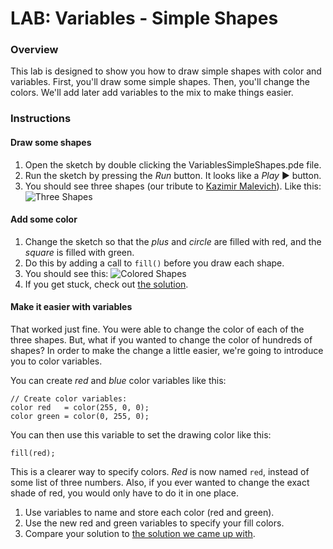 # LAB: Variables - Simple Shapes

### Overview

This lab is designed to show you how to draw simple shapes with color and variables. First, you'll draw some simple shapes. Then, you'll change the colors. We'll add later add variables to the mix to make things easier.

### Instructions

#### Draw some shapes

1. Open the sketch by double clicking the VariablesSimpleShapes.pde file.
2. Run the sketch by pressing the *Run* button. It looks like a *Play* ▶ button.
3. You should see three shapes (our tribute to [Kazimir Malevich](http://en.wikipedia.org/wiki/Kazimir_Malevich)). Like this: ![Three Shapes](https://raw.github.com/PasDeChocolat/PNMProcessingWorkshop_Summer2013/master/LABS/VariablesSimpleShapes/three_shapes.png)

#### Add some color

1. Change the sketch so that the *plus* and *circle* are filled with red, and the *square* is filled with green.
2. Do this by adding a call to `fill()` before you draw each shape.
3. You should see this: ![Colored Shapes](https://raw.github.com/PasDeChocolat/PNMProcessingWorkshop_Summer2013/master/LABS/VariablesSimpleShapes/colored_shapes.png)
4. If you get stuck, check out [the solution](https://github.com/PasDeChocolat/PNMProcessingWorkshop_Summer2013/tree/master/LABS/SOLUTIONS/VariablesSimpleShapesWithColor/VariablesSimpleShapesWithColor.pde).

#### Make it easier with variables

That worked just fine. You were able to change the color of each of the three shapes. But, what if you wanted to change the color of hundreds of shapes? In order to make the change a little easier, we're going to introduce you to color variables.

You can create *red* and *blue* color variables like this:

````processing
// Create color variables:
color red   = color(255, 0, 0);
color green = color(0, 255, 0);
````

You can then use this variable to set the drawing color like this:

````processing
fill(red);
````

This is a clearer way to specify colors. *Red* is now named `red`, instead of some list of three numbers. Also, if you ever wanted to change the exact shade of red, you would only have to do it in one place.

1. Use variables to name and store each color (red and green).
2. Use the new red and green variables to specify your fill colors.
4. Compare your solution to [the solution we came up with](https://github.com/PasDeChocolat/PNMProcessingWorkshop_Summer2013/tree/master/LABS/SOLUTIONS/VariablesSimpleShapesWithColorVariables/VariablesSimpleShapesWithColorVariables.pde).
